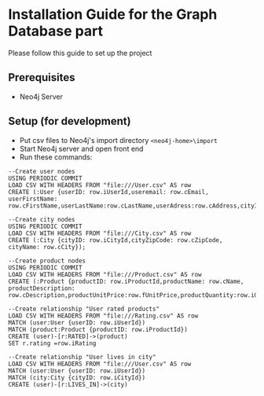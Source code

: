# Installation Guide for the Graph Database part

Please follow this guide to set up the project

## Prerequisites

- Neo4j Server

## Setup (for development)

- Put csv files to Neo4j's import directory `<neo4j-home>\import`
- Start Neo4j server and open front end
- Run these commands:

```cypher
--Create user nodes
USING PERIODIC COMMIT
LOAD CSV WITH HEADERS FROM "file:///User.csv" AS row
CREATE (:User {userID: row.iUserId,useremail: row.cEmail, userFirstName: row.cFirstName,userLastName:row.cLastName,userAdress:row.cAddress,cityID:row.iCityId,userPhonenumber:row.cPhoneNo,userTotalPaid:row.fTotalPaid});

--Create city nodes
USING PERIODIC COMMIT
LOAD CSV WITH HEADERS FROM "file:///City.csv" AS row
CREATE (:City {cityID: row.iCityId,cityZipCode: row.cZipCode, cityName: row.cCity});

--Create product nodes
USING PERIODIC COMMIT
LOAD CSV WITH HEADERS FROM "file:///Product.csv" AS row
CREATE (:Product {productID: row.iProductId,productName: row.cName, productDescription: row.cDescription,productUnitPrice:row.fUnitPrice,productQuantity:row.iQuantity,productAverageRating:row.fAverageRating});

--Create relationship "User rated products"
LOAD CSV WITH HEADERS FROM "file:///Rating.csv" AS row
MATCH (user:User {userID: row.iUserId})
MATCH (product:Product {productID: row.iProductId})
CREATE (user)-[r:RATED]->(product)
SET r.rating =row.iRating

--Create relationship "User lives in city"
LOAD CSV WITH HEADERS FROM "file:///User.csv" AS row
MATCH (user:User {userID: row.iUserId})
MATCH (city:City {cityID: row.iCityId})
CREATE (user)-[r:LIVES_IN]->(city)
```